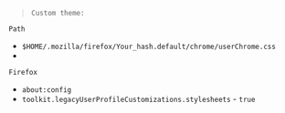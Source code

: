 > `Custom theme:`

`Path`
 * `$HOME/.mozilla/firefox/Your_hash.default/chrome/userChrome.css`
 *
 
`Firefox`
 * `about:config`
 * `toolkit.legacyUserProfileCustomizations.stylesheets` - `true`

